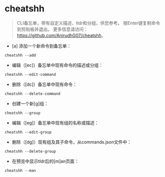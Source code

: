 # cheatshh

> CLI备忘单，带有自定义描述、tldr和分组，供您参考。
> 按Enter键复制命令到剪贴板并退出。
> 更多信息请访问：<https://github.com/AnirudhG07/cheatshh>。

- [a] 添加一个新命令到备忘单：

`cheatshh --add`

- 编辑（[ec]）备忘单中现有命令的描述或分组：

`cheatshh --edit-command`

- 删除（[dc]）备忘单中现有命令：

`cheatshh --delete-command`

- 创建一个新[g]组：

`cheatshh --group`

- 编辑（[eg]）备忘单中现有组的名称或描述：

`cheatshh --edit-group`

- 删除（[dg]）现有组及其子命令，从commands.json文件中：

`cheatshh --delete-group`

- 在预览中显示tldr后的[m]an页面：

`cheatshh --man`